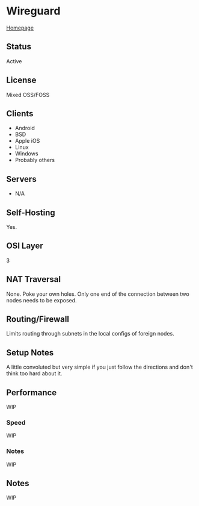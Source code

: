 # Wireguard

[Homepage](https://www.wireguard.com/)

## Status
Active

## License
Mixed OSS/FOSS

## Clients
* Android
* BSD
* Apple iOS
* Linux
* Windows
* Probably others

## Servers
* N/A

## Self-Hosting
Yes.

## OSI Layer
3

## NAT Traversal
None. Poke your own holes. Only one end of the connection between two nodes needs to be exposed.

## Routing/Firewall
Limits routing through subnets in the local configs of foreign nodes.

## Setup Notes
A little convoluted but very simple if you just follow the directions and don't think too hard about it.

## Performance
WIP

### Speed
WIP

### Notes
WIP

## Notes
WIP
